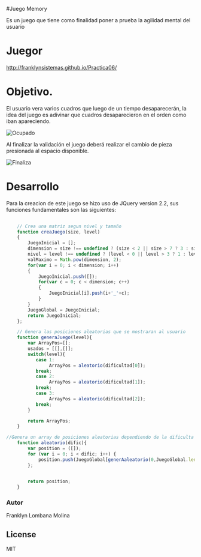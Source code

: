 #Juego Memory 

Es un juego que tiene como finalidad poner a prueba la agilidad mental del usuario

# Juegor

http://franklynsistemas.github.io/Practica06/

# Objetivo.

El usuario vera varios cuadros que luego de un tiempo desaparecerán, la idea del juego es adivinar que cuadros desaparecieron en el orden como iban apareciendo.

![Ocupado](https://drive.google.com/file/d/0B2ixri2wRRobZ1V3Y3FualFGczA/view?usp=sharing)

Al finalizar la validación el juego deberá realizar el cambio de pieza presionada al espacio disponible.

![Finaliza](https://dl.dropboxusercontent.com/u/181689/puzzle/PuzzleTerminado.gif)

# Desarrollo

Para la creacion de este juego se hizo uso de JQuery version 2.2, sus funciones fundamentales son las siguientes: 

```javascript
    
    // Crea una matriz segun nivel y tamaño
    function creaJuego(size, level)
    {
        JuegoInicial = [];
        dimension = size !== undefined ? (size < 2 || size > 7 ? 3 : size) : 3;
        nivel = level !== undefined ? (level < 0 || level > 3 ? 1 : level) : 1;
        valMaximo = Math.pow(dimension, 2);
        for(var i = 0; i < dimension; i++)
        {
            JuegoInicial.push([]);
            for(var c = 0; c < dimension; c++)
            {
                JuegoInicial[i].push(i+'_'+c);
            }
        }
        JuegoGlobal = JuegoInicial;
        return JuegoInicial;
    };

```

```javascript
    // Genera las posiciones aleatorias que se mostraran al usuario
    function generaJuego(level){
        var ArrayPos=[];
        usados = [[],[]]; 
        switch(level){
           case 1:
                ArrayPos = aleatorio(dificultad[0]);
           break;
           case 2:
                ArrayPos = aleatorio(dificultad[1]);
           break;
           case 3:
                ArrayPos = aleatorio(dificultad[2]);
           break;
        }

        return ArrayPos;
    }

//Genera un array de posiciones aleatorias dependiendo de la dificulta 3 , 5 , 7 
    function aleatorio(dific){
        var position = ([]);
        for (var i = 0; i < dific; i++) {
            position.push(JuegoGlobal[generAaleatorio(0,JuegoGlobal.length-1,0)][generAaleatorio(0,JuegoGlobal.length-1,1)]);
        };

        
        return position;
    }


```


### Autor
Franklyn Lombana Molina

License
----
MIT

